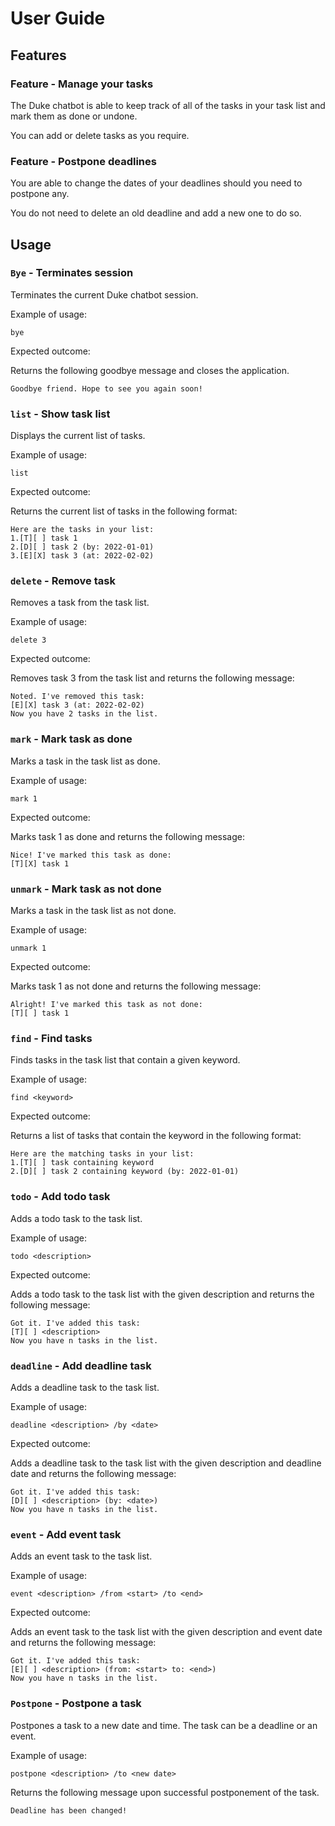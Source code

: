 # User Guide

## Features 

### Feature - Manage your tasks

The Duke chatbot is able to keep track of all of the tasks in your task list and mark them as done or undone.

You can add or delete tasks as you require.


### Feature - Postpone deadlines

You are able to change the dates of your deadlines should you need to postpone any.

You do not need to delete an old deadline and add a new one to do so.

## Usage

### `Bye` - Terminates session

Terminates the current Duke chatbot session.

Example of usage: 

`bye`

Expected outcome:

Returns the following goodbye message and closes the application.

```
Goodbye friend. Hope to see you again soon!
```

### `list` - Show task list
Displays the current list of tasks.

Example of usage:

`list`

Expected outcome:

Returns the current list of tasks in the following format:
```
Here are the tasks in your list:
1.[T][ ] task 1
2.[D][ ] task 2 (by: 2022-01-01)
3.[E][X] task 3 (at: 2022-02-02)

```
### `delete` - Remove task
Removes a task from the task list.

Example of usage:

`delete 3`

Expected outcome:

Removes task 3 from the task list and returns the following message:

```
Noted. I've removed this task:
[E][X] task 3 (at: 2022-02-02)
Now you have 2 tasks in the list.
```
### `mark` - Mark task as done
Marks a task in the task list as done.

Example of usage:

`mark 1`

Expected outcome:

Marks task 1 as done and returns the following message:

```
Nice! I've marked this task as done:
[T][X] task 1
```
### `unmark` - Mark task as not done
Marks a task in the task list as not done.

Example of usage:

`unmark 1`

Expected outcome:

Marks task 1 as not done and returns the following message:

```
Alright! I've marked this task as not done:
[T][ ] task 1
```
### `find` - Find tasks
Finds tasks in the task list that contain a given keyword.

Example of usage:

`find <keyword>`

Expected outcome:

Returns a list of tasks that contain the keyword in the following format:

```
Here are the matching tasks in your list:
1.[T][ ] task containing keyword
2.[D][ ] task 2 containing keyword (by: 2022-01-01)
```
### `todo` - Add todo task
Adds a todo task to the task list.

Example of usage:

`todo <description>`

Expected outcome:

Adds a todo task to the task list with the given description and returns the following message:

```
Got it. I've added this task:
[T][ ] <description>
Now you have n tasks in the list.
```
### `deadline` - Add deadline task
Adds a deadline task to the task list.

Example of usage:

`deadline <description> /by <date>`

Expected outcome:

Adds a deadline task to the task list with the given description and deadline date and returns the following message:

```
Got it. I've added this task:
[D][ ] <description> (by: <date>)
Now you have n tasks in the list.
```
### `event` - Add event task
Adds an event task to the task list.

Example of usage:

`event <description> /from <start> /to <end>`

Expected outcome:

Adds an event task to the task list with the given description and event date and returns the following message:

```
Got it. I've added this task:
[E][ ] <description> (from: <start> to: <end>)
Now you have n tasks in the list.
```

### `Postpone` - Postpone a task
Postpones a task to a new date and time. The task can be a deadline or an event.

Example of usage:

`postpone <description> /to <new date>`

Returns the following message upon successful postponement of the task.
```
Deadline has been changed!
```
